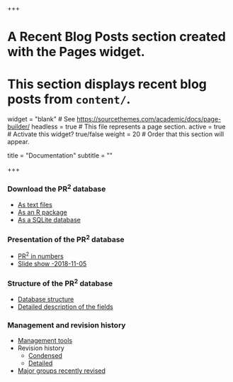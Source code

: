 +++
# A Recent Blog Posts section created with the Pages widget.
# This section displays recent blog posts from `content/`.

widget = "blank"  # See https://sourcethemes.com/academic/docs/page-builder/
headless = true  # This file represents a page section.
active = true  # Activate this widget? true/false
weight = 20  # Order that this section will appear.

title = "Documentation"
subtitle = ""

+++

### Download the PR<sup>2</sup> database
* [As text files](./documentation/pr2-files/)
* [As an R package](https://pr2database.github.io/pr2database/articles/pr2database.html)
* [As a SQLite database](./documentation/pr2-sqlite/)

### Presentation of the PR<sup>2</sup> database
* [PR<sup>2</sup> in numbers](https://pr2database.github.io/pr2database/articles/pr2_stats.html)
* [Slide show -2018-11-05](./documentation/pr2-presentation/)

### Structure of the PR<sup>2</sup> database
* [Database structure](./documentation/pr2-structure/)
* [Detailed description of the fields](./documentation/pr2-fields/)

### Management and revision history
* [Management tools](./documentation/pr2-management/)
* Revision history
  * [Condensed](./documentation/pr2-revision-history-condensed/)
  * [Detailed](./documentation/pr2-revision-history-detailed/)
* [Major groups recently revised](./documentation/pr2-taxonomic-groups/)
